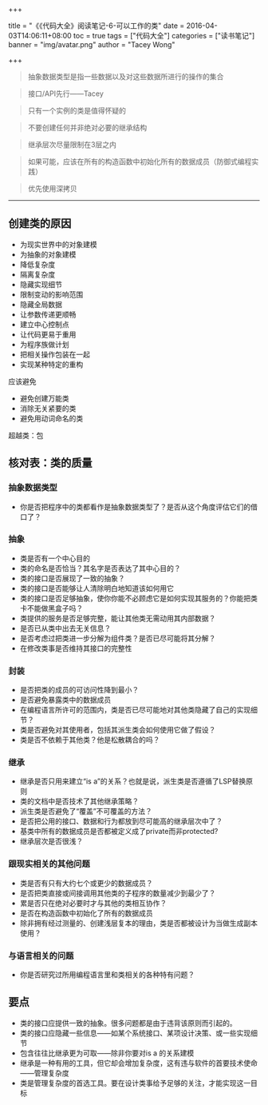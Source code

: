 +++

title = "《《代码大全》阅读笔记-6-可以工作的类"
date = 2016-04-03T14:06:11+08:00
toc = true
tags = ["代码大全"]
categories = ["读书笔记"]
banner = "img/avatar.png"
author = "Tacey Wong"

+++

> 抽象数据类型是指一些数据以及对这些数据所进行的操作的集合

> 接口/API先行——Tacey

> 只有一个实例的类是值得怀疑的

> 不要创建任何并非绝对必要的继承结构

> 继承层次尽量限制在3层之内

> 如果可能，应该在所有的构造函数中初始化所有的数据成员（防御式编程实践）

> 优先使用深拷贝


---

## 创建类的原因

+ 为现实世界中的对象建模
+ 为抽象的对象建模
+ 降低复杂度
+ 隔离复杂度
+ 隐藏实现细节
+ 限制变动的影响范围
+ 隐藏全局数据
+ 让参数传递更顺畅
+ 建立中心控制点
+ 让代码更易于重用
+ 为程序族做计划
+ 把相关操作包装在一起
+ 实现某种特定的重构

应该避免

+ 避免创建万能类
+ 消除无关紧要的类
+ 避免用动词命名的类

超越类：包

## 核对表：类的质量


### 抽象数据类型

+ 你是否把程序中的类都看作是抽象数据类型了？是否从这个角度评估它们的借口了？

### 抽象

+ 类是否有一个中心目的
+ 类的命名是否恰当？其名字是否表达了其中心目的？
+ 类的接口是否展现了一致的抽象？
+ 类的接口是否能够让人清除明白地知道该如何用它
+ 类的接口是否足够抽象，使你你能不必顾虑它是如何实现其服务的？你能把类卡不能做黑盒子吗？
+ 类提供的服务是否足够完整，能让其他类无需动用其内部数据？
+ 是否已从类中出去无关信息？
+ 是否考虑过把类进一步分解为组件类？是否已尽可能将其分解？
+ 在修改类事是否维持其接口的完整性

### 封装

+ 是否把类的成员的可访问性降到最小？
+ 是否避免暴露类中的数据成员
+ 在编程语言所许可的范围内，类是否已尽可能地对其他类隐藏了自己的实现细节？
+ 类是否避免对其使用者，包括其派生类会如何使用它做了假设？
+ 类是否不依赖于其他类？他是松散耦合的吗？

### 继承

+ 继承是否只用来建立“is a”的关系？也就是说，派生类是否遵循了LSP替换原则
+ 类的文档中是否技术了其他继承策略？
+ 派生类是否避免了“覆盖”不可覆盖的方法？
+ 是否把公用的接口、数据和行为都放到尽可能高的继承层次中了？
+ 基类中所有的数据成员是否都被定义成了private而非protected?
+ 继承层次是否很浅？


### 跟现实相关的其他问题

+ 类是否有只有大约七个或更少的数据成员？
+ 是否把类直接或间接调用其他类的子程序的数量减少到最少了？
+ 累是否只在绝对必要时才与其他的类相互协作？
+ 是否在构造函数中初始化了所有的数据成员
+ 除非拥有经过测量的、创建浅层复本的理由，类是否都被设计为当做生成副本使用？

### 与语言相关的问题

+ 你是否研究过所用编程语言里和类相关的各种特有问题？

## 要点

+ 类的接口应提供一致的抽象。很多问题都是由于违背该原则而引起的。
+ 类的接口应隐藏一些信息——如某个系统接口、某项设计决策、或一些实现细节
+ 包含往往比继承更为可取——除非你要对is a 的关系建模
+ 继承是一种有用的工具，但它却会增加复杂度，这有违与软件的首要技术使命——管理复杂度
+ 类是管理复杂度的首选工具。要在设计类事给予足够的关注，才能实现这一目标
